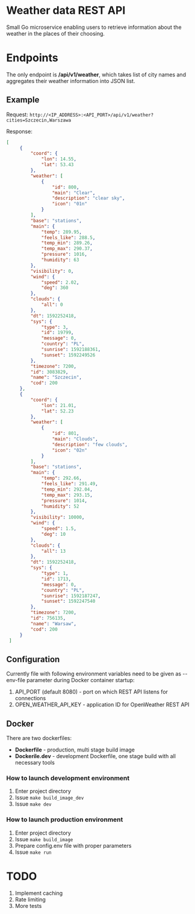 # Weather data REST API

Small Go microservice enabling users to retrieve information about the weather in the places of their choosing.

# Endpoints

The only endpoint is **/api/v1/weather**, which takes list of city names and aggregates their weather information into JSON list.

## Example

Request: ```http://<IP_ADDRESS>:<API_PORT>/api/v1/weather?cities=Szczecin,Warszawa```

Response: 
```json
[
     {
         "coord": {
             "lon": 14.55,
             "lat": 53.43
         },
         "weather": [
             {
                 "id": 800,
                 "main": "Clear",
                 "description": "clear sky",
                 "icon": "01n"
             }
         ],
         "base": "stations",
         "main": {
             "temp": 289.95,
             "feels_like": 288.5,
             "temp_min": 289.26,
             "temp_max": 290.37,
             "pressure": 1016,
             "humidity": 63
         },
         "visibility": 0,
         "wind": {
             "speed": 2.02,
             "deg": 360
         },
         "clouds": {
             "all": 0
         },
         "dt": 1592252418,
         "sys": {
             "type": 3,
             "id": 19799,
             "message": 0,
             "country": "PL",
             "sunrise": 1592188361,
             "sunset": 1592249526
         },
         "timezone": 7200,
         "id": 3083829,
         "name": "Szczecin",
         "cod": 200
     },
     {
         "coord": {
             "lon": 21.01,
             "lat": 52.23
         },
         "weather": [
             {
                 "id": 801,
                 "main": "Clouds",
                 "description": "few clouds",
                 "icon": "02n"
             }
         ],
         "base": "stations",
         "main": {
             "temp": 292.66,
             "feels_like": 291.49,
             "temp_min": 292.04,
             "temp_max": 293.15,
             "pressure": 1014,
             "humidity": 52
         },
         "visibility": 10000,
         "wind": {
             "speed": 1.5,
             "deg": 10
         },
         "clouds": {
             "all": 13
         },
         "dt": 1592252418,
         "sys": {
             "type": 1,
             "id": 1713,
             "message": 0,
             "country": "PL",
             "sunrise": 1592187247,
             "sunset": 1592247540
         },
         "timezone": 7200,
         "id": 756135,
         "name": "Warsaw",
         "cod": 200
     }
 ]
 ```

## Configuration
Currently file with following environment variables need to be given as --env-file parameter during Docker container startup:
1. API_PORT (default 8080) - port on which REST API listens for connections
2. OPEN_WEATHER_API_KEY - application ID for OpenWeather REST API

## Docker
 There are two dockerfiles: 
 * **Dockerfile** - production, multi stage build image
 * **Dockerile.dev** - development Dockerfile, one stage build with all necessary tools
 
### How to launch development environment
1. Enter project directory
2. Issue ```make build_image_dev```
3. Issue ```make dev```

### How to launch production environment
1. Enter project directory
2. Issue ```make build_image```
3. Prepare config.env file with proper parameters
4. Issue ```make run```

# TODO
1. Implement caching
2. Rate limiting
3. More tests